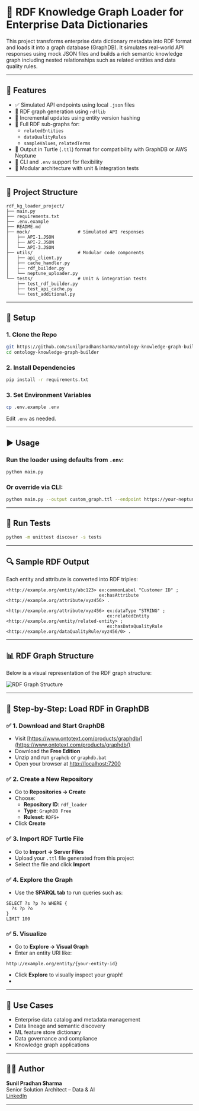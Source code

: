 # 🧠 RDF Knowledge Graph Loader for Enterprise Data Dictionaries

This project transforms enterprise data dictionary metadata into RDF format and loads it into a graph database (GraphDB). It simulates real-world API responses using mock JSON files and builds a rich semantic knowledge graph including nested relationships such as related entities and data quality rules.

---

## 🚀 Features

- ✅ Simulated API endpoints using local `.json` files
- 🧱 RDF graph generation using `rdflib`
- 🔁 Incremental updates using entity version hashing
- 🧩 Full RDF sub-graphs for:
  - `relatedEntities`
  - `dataQualityRules`
  - `sampleValues`, `relatedTerms`
- 🐢 Output in Turtle (`.ttl`) format for compatibility with GraphDB or AWS Neptune
- 🔧 CLI and `.env` support for flexibility
- 🧪 Modular architecture with unit & integration tests

---

## 📁 Project Structure

```
rdf_kg_loader_project/
├── main.py
├── requirements.txt
├── .env.example
├── README.md
├── mock/                  # Simulated API responses
│   ├── API-1.JSON
│   ├── API-2.JSON
│   └── API-3.JSON
├── utils/                 # Modular code components
│   ├── api_client.py
│   ├── cache_handler.py
│   ├── rdf_builder.py
│   └── neptune_uploader.py
└── tests/                 # Unit & integration tests
    ├── test_rdf_builder.py
    ├── test_api_cache.py
    └── test_additional.py
```

---

## 🧰 Setup

### 1. Clone the Repo
```bash
git https://github.com/sunilpradhansharma/ontology-knowledge-graph-builder.git
cd ontology-knowledge-graph-builder
```

### 2. Install Dependencies
```bash
pip install -r requirements.txt
```

### 3. Set Environment Variables
```bash
cp .env.example .env
```
Edit `.env` as needed.

---

## ▶️ Usage

### Run the loader using defaults from `.env`:
```bash
python main.py
```

### Or override via CLI:
```bash
python main.py --output custom_graph.ttl --endpoint https://your-neptune-endpoint
```

---

## 🧪 Run Tests

```bash
python -m unittest discover -s tests
```

---

## 🔍 Sample RDF Output

Each entity and attribute is converted into RDF triples:

```turtle
<http://example.org/entity/abc123> ex:commonLabel "Customer ID" ;
                                   ex:hasAttribute <http://example.org/attribute/xyz456> .

<http://example.org/attribute/xyz456> ex:dataType "STRING" ;
                                      ex:relatedEntity <http://example.org/entity/related-entity> ;
                                      ex:hasDataQualityRule <http://example.org/dataQualityRule/xyz456/0> .
```
---

## 📊 RDF Graph Structure

Below is a visual representation of the RDF graph structure:

![RDF Graph Structure](docs/rdf_graph_structure.png)

---
## 🧭 Step-by-Step: Load RDF in GraphDB

### ✅ 1. Download and Start GraphDB
- Visit [https://www.ontotext.com/products/graphdb/](https://www.ontotext.com/products/graphdb/)
- Download the **Free Edition**
- Unzip and run `graphdb` or `graphdb.bat`
- Open your browser at [http://localhost:7200](http://localhost:7200)

### ✅ 2. Create a New Repository
- Go to **Repositories → Create**
- Choose:
  - **Repository ID**: `rdf_loader`
  - **Type**: `GraphDB Free`
  - **Ruleset**: `RDFS+`
- Click **Create**

### ✅ 3. Import RDF Turtle File
- Go to **Import → Server Files**
- Upload your `.ttl` file generated from this project
- Select the file and click **Import**

### ✅ 4. Explore the Graph
- Use the **SPARQL tab** to run queries such as:
```sparql
SELECT ?s ?p ?o WHERE {
  ?s ?p ?o
}
LIMIT 100
```

### ✅ 5. Visualize
- Go to **Explore → Visual Graph**
- Enter an entity URI like:
```
http://example.org/entity/{your-entity-id}
```
- Click **Explore** to visually inspect your graph!
- 
---

## 🧠 Use Cases

- Enterprise data catalog and metadata management  
- Data lineage and semantic discovery  
- ML feature store dictionary  
- Data governance and compliance  
- Knowledge graph applications

---

## 🧑‍💻 Author

**Sunil Pradhan Sharma**  
Senior Solution Architect – Data & AI  
[LinkedIn](https://linkedin.com/in/sunilsharma)

---